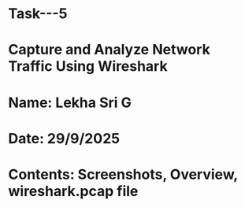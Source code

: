 # Task---5
# Capture and Analyze Network Traffic Using Wireshark
# Name: Lekha Sri G 
# Date: 29/9/2025
# Contents: Screenshots, Overview, wireshark.pcap file
